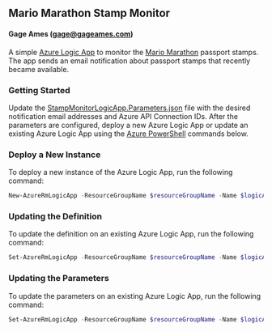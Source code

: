 ## Mario Marathon Stamp Monitor
#### Gage Ames (gage@gageames.com)
A simple [Azure Logic App](https://azure.microsoft.com/en-us/services/logic-apps/) to monitor the [Mario Marathon](http://www.mariomarathon.com) passport stamps. The app sends an email notification about passport stamps that recently became available.

### Getting Started
Update the [StampMonitorLogicApp.Parameters.json](.\StampMonitorLogicApp.Parameters.json) file with the desired notification email addresses and Azure API Connection IDs. After the parameters are configured, deploy a new Azure Logic App or update an existing Azure Logic App using the [Azure PowerShell](https://github.com/Azure/azure-powershell/releases) commands below.

### Deploy a New Instance
To deploy a new instance of the Azure Logic App, run the following command:
```PowerShell
New-AzureRmLogicApp -ResourceGroupName $resourceGroupName -Name $logicAppName -Location $logicAppLocation -State "Enabled" -DefinitionFilePath ".\StampMonitorLogicApp.json" -ParameterFilePath ".\StampMonitorLogicApp.Parameters.json"
```

### Updating the Definition
To update the definition on an existing Azure Logic App, run the following command:
```PowerShell
Set-AzureRmLogicApp -ResourceGroupName $resourceGroupName -Name $logicAppName -DefinitionFilePath ".\StampMonitorLogicApp.json"
```

### Updating the Parameters
To update the parameters on an existing Azure Logic App, run the following command:
```PowerShell
Set-AzureRmLogicApp -ResourceGroupName $resourceGroupName -Name $logicAppName -ParameterFilePath ".\StampMonitorLogicApp.Parameters.json"
```
